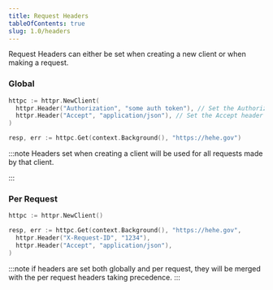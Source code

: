 ```yaml
---
title: Request Headers
tableOfContents: true
slug: 1.0/headers
---
```


Request Headers can either be set when creating a new client or when making a request.

### Global

```go {2-3}
httpc := httpr.NewClient(
  httpr.Header("Authorization", "some auth token"), // Set the Authorization header for all requests
  httpr.Header("Accept", "application/json"), // Set the Accept header for all requests
)

resp, err := httpc.Get(context.Background(), "https://hehe.gov")
```

:::note
Headers set when creating a client will be used for all requests made by that client.

:::

### Per Request

```go {4-5}
httpc := httpr.NewClient()

resp, err := httpc.Get(context.Background(), "https://hehe.gov", 
  httpr.Header("X-Request-ID", "1234"),
  httpr.Header("Accept", "application/json"),
)
```

:::note
if headers are set both globally and per request, they will be merged with the per request headers taking precedence.
:::
